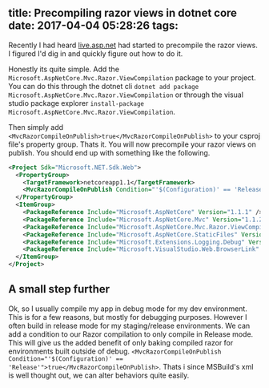 title: Precompiling razor views in dotnet core
date: 2017-04-04 05:28:26
tags:
---

Recently I had heard [live.asp.net](https://github.com/aspnet/live.asp.net/blob/dev/src/live.asp.net/live.asp.net.csproj#L8) had started to precompile the razor views. I figured I'd dig in and quickly figure out how to do it.


Honestly its quite simple. Add the `Microsoft.AspNetCore.Mvc.Razor.ViewCompilation` package to your project. You can do this through the dotnet cli `dotnet add package Microsoft.AspNetCore.Mvc.Razor.ViewCompilation` or through the visual studio package explorer `install-package Microsoft.AspNetCore.Mvc.Razor.ViewCompilation`. 

Then simply add `<MvcRazorCompileOnPublish>true</MvcRazorCompileOnPublish>` to your csproj file's property group. Thats it. You will now precompile your razor views on publish. You should end up with something like the following.

```xml
<Project Sdk="Microsoft.NET.Sdk.Web">
  <PropertyGroup>
    <TargetFramework>netcoreapp1.1</TargetFramework>
    <MvcRazorCompileOnPublish Condition="'$(Configuration)' == 'Release'">true</MvcRazorCompileOnPublish>
  </PropertyGroup>
  <ItemGroup>
    <PackageReference Include="Microsoft.AspNetCore" Version="1.1.1" />
    <PackageReference Include="Microsoft.AspNetCore.Mvc" Version="1.1.2" />
    <PackageReference Include="Microsoft.AspNetCore.Mvc.Razor.ViewCompilation" Version="1.1.0" />
    <PackageReference Include="Microsoft.AspNetCore.StaticFiles" Version="1.1.1" />
    <PackageReference Include="Microsoft.Extensions.Logging.Debug" Version="1.1.1" />
    <PackageReference Include="Microsoft.VisualStudio.Web.BrowserLink" Version="1.1.0" />
  </ItemGroup>
</Project>
```

## A small step further

Ok, so I usually compile my app in debug mode for my dev environment. This is for a few reasons, but mostly for debugging purposes. However I often build in release mode for my staging/release environments. We can add a condition to our Razor compilation to only compile in Release mode. This will give us the added benefit of only baking compiled razor for environments built outside of debug. `<MvcRazorCompileOnPublish Condition="'$(Configuration)' == 'Release'">true</MvcRazorCompileOnPublish>`. Thats i since MSBuild's xml is well thought out, we can alter behaviors quite easily.